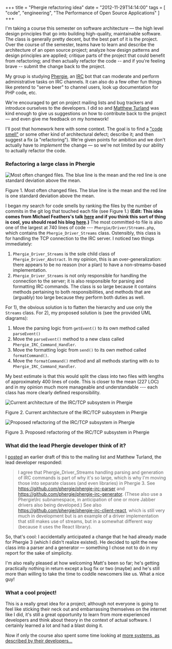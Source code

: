 +++
title = "Phergie refactoring idea"
date = "2012-11-29T14:14:00"
tags = [ "code", "engineering", "The Performance of Open Source Applications" ]
+++

I'm taking a course this semester on software architecture — the high
level design principles that go into building high-quality, maintainable
software. The class is generally pretty decent, but the best part of it
is the project. Over the course of the semester, teams have to learn and
describe the architecture of an open source project; analyze how design
patterns and design principles are applied; critique parts of the
project that could benefit from refactoring; and then actually refactor
the code -- and if you're feeling brave -- submit the change back to the
project.

My group is studying [Phergie](http://phergie.org/), an
[IRC](http://en.wikipedia.org/wiki/Internet_Relay_Chat) bot that can
moderate and perform administrative tasks on IRC channels. It can also
do a few other fun things like pretend to "serve beer" to channel users,
look up documentation for PHP code, etc.

We're encouraged to get on project mailing lists and bug trackers and
introduce ourselves to the developers. I did so and [Matthew
Turland](https://groups.google.com/forum/?fromgroups=#!topic/phergie/pb9IuHdAOhE/discussion)
was kind enough to give us suggestions on how to contribute back to the
project — and even give me feedback on my homework!

I'll post that homework here with some context. The goal is to find a
["code smell"](http://en.wikipedia.org/wiki/Code_smell) or some other
kind of architectural defect; describe it; and then suggest a fix (a
"refactoring"). We're given points for ambition and we don't actually
have to *implement* the change — so we're not limited by our ability to
actually refactor the code.

### Refactoring a large class in Phergie

![Most often changed files. The blue line is the mean and the red line
is one standard deviation above the
mean.](http://tavisharmstrong.com/static/phergie/commits.png)

Figure 1. Most often changed files. The blue line is the mean and the
red line is one standard deviation above the mean.

I began my search for code smells by ranking the files by the number of
commits in the git log that touched each file (see Figure 1.) **(Edit:
This idea comes from Michael Feathers's talk
[here](http://www.youtube.com/watch?v=0eAhzJ_KM-Q) and if you think this
sort of thing is cool, you should read his blog
[here](http://michaelfeathers.typepad.com/).)** The most committed-to
file is also one of the largest at 740 lines of code ---
`Phergie/Driver/Streams.php`, which contains the
`Phergie_Driver_Streams` class. Ostensibly, this class is for handling
the TCP connection to the IRC server. I noticed two things immediately:

1.  `Phergie_Driver_Streams` is the sole child class of
    `Phergie_Driver_Abstract`. In my opinion, this is an
    over-generalization: there appears to be no reason (nor a plan) to
    have a non-streams-based implementation.
2.  `Phergie_Driver_Streams` is not only responsible for handling the
    connection to the server; it is also responsible for parsing and
    formatting IRC commands. The class is so large because it contains
    methods pertaining to both responsibilities, and methods that are
    (arguably) too large because they perform both duties as well.

For 1), the obvious solution is to flatten the hierarchy and use only
the `Streams` class. For 2), my proposed solution is (see the provided
UML diagrams):

1.  Move the parsing logic from `getEvent()` to its own method called
    `parseEvent()`
2.  Move the `parseEvent()` method to a new class called
    `Phergie_IRC_Command_Handler`.
3.  Move the formatting logic from `send()` to its own method called
    `formatCommand()`.
4.  Move the `formatCommand()` method and all methods starting with `do`
    to `Phergie_IRC_Command_Handler`.

My best estimate is that this would split the class into two files with
lengths of approximately 400 lines of code. This is closer to the mean
(227 LOC) and in my opinion much more manageable and understandable ---
each class has more clearly defined responsibility.

![Current architecture of the IRC/TCP subsystem in
Phergie](http://tavisharmstrong.com/static/phergie/refactor-1.png)

Figure 2. Current architecture of the IRC/TCP subsystem in Phergie

![Proposed refactoring of the IRC/TCP subsystem in
Phergie](http://tavisharmstrong.com/static/phergie/refactor-2.png)

Figure 3. Proposed refactoring of the IRC/TCP subsystem in Phergie

### What did the lead Phergie developer think of it?

I
[posted](https://groups.google.com/forum/?fromgroups=#!topic/phergie/pb9IuHdAOhE)
an earlier draft of this to the mailing list and Matthew Turland, the
lead developer responded:

> I agree that Phergie\_Driver\_Streams handling parsing and generation
> of IRC commands is part of why it's so large, which is why I'm moving
> those into separate classes (and even libraries) in Phergie 3. See
> https://github.com/phergie/phergie-irc-parser and
> https://github.com/phergie/phergie-irc-generator. (These also use a
> Phergie\\Irc subnamespace, in anticipation of one or more Jabber
> drivers also being developed.) See also
> https://github.com/phergie/phergie-irc-client-react, which is still
> very much in development but is an example of a driver implementation
> that still makes use of streams, but in a somewhat different way
> (because it uses the React library).

So, that's cool: I accidentally anticipated a change that he had already
made for Phergie 3 (which I didn't realize existed). He decided to split
the new class into a parser and a generator — something I chose not to
do in my report for the sake of simplicity.

I'm also really pleased at how welcoming Matt's been so far; he's
getting practically nothing in return except a bug fix or two (maybe)
and he's still more than willing to take the time to coddle newcomers
like us. What a nice guy!

### What a cool project!

This is a really great idea for a project; although not everyone is
going to feel like sticking their neck out and embarrassing themselves
on the internet like I did, it's still a great opportunity to learn from
more experienced developers and think about theory in the context of
actual software. I certainly learned a lot and had a blast doing it.

Now if only the course also spent some time looking at [more systems, as
described by their developers...](http://aosabook.org)

